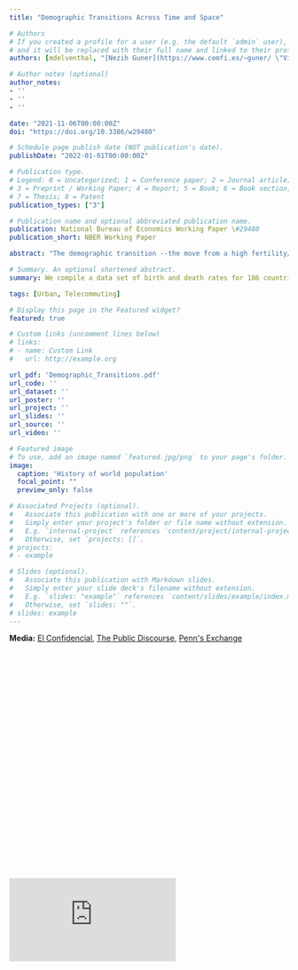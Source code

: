 ```yaml
---
title: "Demographic Transitions Across Time and Space"

# Authors
# If you created a profile for a user (e.g. the default `admin` user), write the username (folder name) here 
# and it will be replaced with their full name and linked to their profile.
authors: [mdelventhal, "[Nezih Guner](https://www.cemfi.es/~guner/ \"Visit Nezih's website\")", "[Jesús Fernández-Villaverde](https://www.sas.upenn.edu/~jesusfv/ \"Visit Jesús' website\")"]

# Author notes (optional)
author_notes:
- ''
- ''
- ''

date: "2021-11-06T00:00:00Z"
doi: "https://doi.org/10.3386/w29480"

# Schedule page publish date (NOT publication's date).
publishDate: "2022-01-01T00:00:00Z"

# Publication type.
# Legend: 0 = Uncategorized; 1 = Conference paper; 2 = Journal article;
# 3 = Preprint / Working Paper; 4 = Report; 5 = Book; 6 = Book section;
# 7 = Thesis; 8 = Patent
publication_types: ["3"]

# Publication name and optional abbreviated publication name.
publication: National Bureau of Economics Working Paper \#29480
publication_short: NBER Working Paper

abstract: "The demographic transition --the move from a high fertility/high mortality regime into a low fertility/low mortality regime-- is one of the most fundamental transformations that countries undertake. To study demographic transitions across time and space, we compile a data set of birth and death rates for 186 countries spanning more than 250 years. We document that (i) a demographic transition has been completed or is ongoing in nearly every country; (ii) the speed of transition has increased over time; and (iii) having more neighbors that have started the transition is associated with a higher probability of a country beginning its own transition. To account for these observations, we build a quantitative model in which parents choose child quantity and educational quality. Countries differ in geographic location, and improved production and medical technologies diffuse outward from Great Britain. Our framework replicates well the timing and increasing speed of transitions. It also produces a correlation between the speeds of fertility transition and increases in schooling similar to the one in the data."

# Summary. An optional shortened abstract.
summary: We compile a data set of birth and death rates for 186 countries spanning more than 250 years. We document that (i) a demographic transition has been completed or is ongoing in nearly every country; (ii) the speed of transition has increased over time; and (iii) having more neighbors that have started the transition is associated with a higher probability of a country beginning its own transition. To account for these observations, we build a quantitative model in which parents choose child quantity and educational quality.<br/><br/>**Media:** [El Confidencial](https://blogs.elconfidencial.com/economia/la-mano-visible/2021-09-12/futuro-demografico-humanidad_3286394/ "El Confidencial (Spanish)"), [The Public Discourse](hhttps://www.thepublicdiscourse.com/2021/10/78340/ "The Public Discourse"), [Penn's Exchange](https://pism.podbean.com/e/jesus-fernandez-villaverde-on-the-incoming-demographic-collapse/ "Penn's Exchange")

tags: [Urban, Telecommuting]

# Display this page in the Featured widget?
featured: true

# Custom links (uncomment lines below)
# links:
# - name: Custom Link
#   url: http://example.org

url_pdf: 'Demographic_Transitions.pdf'
url_code: ''
url_dataset: ''
url_poster: ''
url_project: ''
url_slides: ''
url_source: ''
url_video: ''

# Featured image
# To use, add an image named `featured.jpg/png` to your page's folder. 
image:
  caption: 'History of world population'
  focal_point: ""
  preview_only: false

# Associated Projects (optional).
#   Associate this publication with one or more of your projects.
#   Simply enter your project's folder or file name without extension.
#   E.g. `internal-project` references `content/project/internal-project/index.md`.
#   Otherwise, set `projects: []`.
# projects:
# - example

# Slides (optional).
#   Associate this publication with Markdown slides.
#   Simply enter your slide deck's filename without extension.
#   E.g. `slides: "example"` references `content/slides/example/index.md`.
#   Otherwise, set `slides: ""`.
# slides: example
---
```


**Media:** [El Confidencial](https://blogs.elconfidencial.com/economia/la-mano-visible/2021-09-12/futuro-demografico-humanidad_3286394/ "El Confidencial (Spanish)"), [The Public Discourse](hhttps://www.thepublicdiscourse.com/2021/10/78340/ "The Public Discourse"), [Penn's Exchange](https://pism.podbean.com/e/jesus-fernandez-villaverde-on-the-incoming-demographic-collapse/ "Penn's Exchange")


<section id="h.6fbeb7e82741daf8_11" class="yaqOZd" style=""><div class="IFuOkc"></div><div class="mYVXT"><div class="LS81yb VICjCf" tabindex="-1"><div class="hJDwNd-AhqUyc-uQSCkd purZT-AhqUyc-II5mzb pSzOP-AhqUyc-qWD73c JNdkSc"><div class="JNdkSc-SmKAyb"><div class="" jscontroller="sGwD4d" jsaction="zXBUYb:zTPCnb;zQF9Uc:Qxe3nd;" jsname="F57UId"><div class="oKdM2c Kzv0Me"><div id="h.6fbeb7e82741daf8_8" class="hJDwNd-AhqUyc-uQSCkd jXK9ad D2fZ2 OjCsFc wHaque"><div class="jXK9ad-SmKAyb"><div class="tyJCtd OWlOyc baZpAe"><div jscontroller="VYKRW" jsaction="rcuQ6b:rcuQ6b;"><div class="WIdY2d M1aSXe"><div jsname="WXxXjd" style="padding-top: 81.3691507799%"></div><div class="YMEQtf"><div jsname="jkaScf" jscontroller="szRU7e" class="w536ob" data-enable-interaction="true" data-url="https://1707488018-atari-embeds.googleusercontent.com/embeds/16cb204cf3a9d4d223a0a3fd8b0eec5d/inner-frame-minified.html?jsh=m%3B%2F_%2Fscs%2Fabc-static%2F_%2Fjs%2Fk%3Dgapi.lb.en.NnK9YPjtg-w.O%2Fd%3D1%2Frs%3DAHpOoo9KePDGVlGjp-rlXwDM1kUO2Eh4gg%2Fm%3D__features__" data-code="<iframe height=&quot;1100&quot; width=&quot;95%&quot; frameborder=&quot;no&quot; src=&quot;https://clucc.shinyapps.io/dtats/&quot;> </iframe>" jsaction="rcuQ6b:WYd;"><div class="EmVfjc qs41qe UzswCe" data-loadingmessage=" " jscontroller="qAKInc" jsaction="animationend:kWijWc;dyRcpb:dyRcpb" data-active="true" jsname="Hy6Uif" style="display: none;"><div class="Cg7hO" aria-live="assertive" jsname="vyyg5"> </div><div jsname="Hxlbvc" class="xu46lf"><div class="ir3uv uWlRce co39ub"><div class="xq3j6 ERcjC"><div class="X6jHbb GOJTSe"></div></div><div class="HBnAAc"><div class="X6jHbb GOJTSe"></div></div><div class="xq3j6 dj3yTd"><div class="X6jHbb GOJTSe"></div></div></div><div class="ir3uv GFoASc Cn087"><div class="xq3j6 ERcjC"><div class="X6jHbb GOJTSe"></div></div><div class="HBnAAc"><div class="X6jHbb GOJTSe"></div></div><div class="xq3j6 dj3yTd"><div class="X6jHbb GOJTSe"></div></div></div><div class="ir3uv WpeOqd hfsr6b"><div class="xq3j6 ERcjC"><div class="X6jHbb GOJTSe"></div></div><div class="HBnAAc"><div class="X6jHbb GOJTSe"></div></div><div class="xq3j6 dj3yTd"><div class="X6jHbb GOJTSe"></div></div></div><div class="ir3uv rHV3jf EjXFBf"><div class="xq3j6 ERcjC"><div class="X6jHbb GOJTSe"></div></div><div class="HBnAAc"><div class="X6jHbb GOJTSe"></div></div><div class="xq3j6 dj3yTd"><div class="X6jHbb GOJTSe"></div></div></div></div></div><iframe jsname="WMhH6e" class=" YMEQtf" frameborder="0" sandbox="allow-scripts allow-popups allow-forms allow-same-origin allow-popups-to-escape-sandbox allow-downloads" id="6fbeb7e82741daf8_8" name="6fbeb7e82741daf8_8" scrolling="no" title="Custom embed" aria-label="Custom embed" src="https://www.gstatic.com/atari/embeds/7925c5f8e01bacb9b4b0a3783ae0b867/intermediate-frame-minified.html?jsh=m%3B%2F_%2Fscs%2Fabc-static%2F_%2Fjs%2Fk%3Dgapi.lb.en.NnK9YPjtg-w.O%2Fd%3D1%2Frs%3DAHpOoo9KePDGVlGjp-rlXwDM1kUO2Eh4gg%2Fm%3D__features__&amp;r=853304318"></iframe></div></div></div></div></div></div></div></div></div></div></div></div></div></section>
